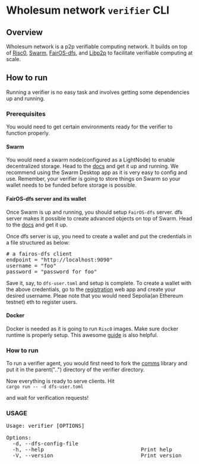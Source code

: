 
# Wholesum network `verifier` CLI

## Overview

Wholesum network is a p2p verifiable computing network. It builds on top of [Risc0](https://risczero.com/), [Swarm](https://ethswarm.org), [FairOS-dfs](https://github.com/fairDataSociety/fairOS-dfs), and [Libp2p](https://libp2p.io) to facilitate verifiable computing at scale.  

## How to run

Running a verifier is no easy task and involves getting some dependencies up and running.

### Prerequisites

You would need to get certain environments ready for the verifier to function properly.

#### Swarm

You would need a swarm node(configured as a LightNode) to enable decentralized storage. Head to the [docs](https://docs.ethswarm.org/docs/bee/installation/quick-start) and get it up and running. We recommend using the Swarm Desktop app as it is very easy to config and use. Remember, your verifier is going to store things on Swarm so your wallet needs to be funded before storage is possible.

#### FairOS-dfs server and its wallet

Once Swarm is up and running, you should setup `FairOS-dfs` server. dfs server makes it possible to create advanced objects on top of Swarm. Head to the [docs](https://docs.fairos.fairdatasociety.org/docs/fairOS-dfs/quickstart) and get it up.

Once dfs server is up, you need to create a wallet and put the credentials in a file structured as below:

<pre>
# a fairos-dfs client
endpoint = "http://localhost:9090"
username = "foo"
password = "password for foo"
</pre>

Save it, say, to `dfs-user.toml` and setup is complete. To create a wallet with the above credentials, go to the [registration](https://create.fairdatasociety.org) web app and create your desired username. Pleae note that you would need Sepolia(an Ethereum testnet) eth to register users.

#### Docker 

Docker is needed as it is going to run `Risc0` images. Make sure docker runtime is properly setup. This awesome [guide](https://www.digitalocean.com/community/tutorials/how-to-install-and-use-docker-on-ubuntu-20-04) is also helpful.

### How to run

To run a verifier agent, you would first need to fork the [comms](https://github.com/WholesumNet/comms) library and put it in the parent("..") directory of the verifier directory.

Now everything is ready to serve clients. Hit<br>
`cargo run -- -d dfs-user.toml`

and wait for verification requests!

### USAGE

<pre>
Usage: verifier [OPTIONS]

Options:
  -d, --dfs-config-file <DFS_CONFIG_FILE>  
  -h, --help                               Print help
  -V, --version                            Print version
</pre>
